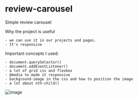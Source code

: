 # review-carousel
Simple review carousel


Why the project is useful

	- we can use it in our projects and pages.
	- It's responsive

Important concepts I used:

	- document.querySelector()
	- document.addEventListener()
	- a lot of grid css and flexbox
	- @media to made it responsive
	- background-image in the css and how to position the image
	- a lot about nth-child()
  
![image](https://user-images.githubusercontent.com/81515650/156899650-a6ce67bf-f2ba-4476-a51b-c171a8001a31.png)
